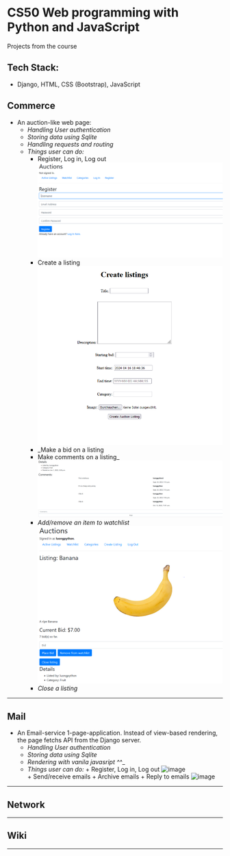 # CS50 Web programming with Python and JavaScript
Projects from the course

## Tech Stack: 
  - Django, HTML, CSS (Bootstrap), JavaScript

## Commerce
- An auction-like web page:
    + _Handling User authentication_
    + _Storing data using Sqlite_
    + _Handling requests and routing_
    + _Things user can do:_
        + Register, Log in, Log out
         ![image](commerce/auctions/static/images/auth.PNG) <br>
        + Create a listing
         ![image](commerce/auctions/static/images/createListing.PNG) <br>
        + _Make a bid on a listing
        + Make comments on a listing_
         ![image](commerce/auctions/static/images/comment.PNG) <br>
        + _Add/remove an item to watchlist_
         ![image](commerce/auctions/static/images/Placebid.PNG) <br>
        + _Close a listing_
***
## Mail
- An Email-service 1-page-application. Instead of view-based rendering, the page fetchs API from the Django server.
  + _Handling User authentication_
  + _Storing data using Sqlite_
  + _Rendering with vanila javasript ^^__
  + _Things user can do:_
        + Register, Log in, Log out
         ![image]() <br>
        + Send/receive emails
        + Archive emails
        + Reply to emails
         ![image]() <br>
***
## Network
***
## Wiki
***

